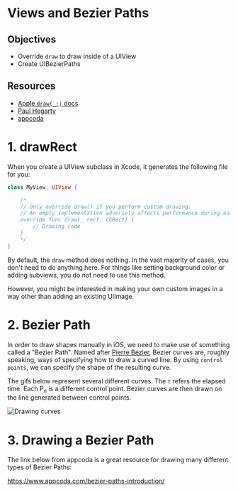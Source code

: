 # Views and Bezier Paths

## Objectives

- Override `draw` to draw inside of a UIView
- Create UIBezierPaths

## Resources

- [Apple `draw(_:)` docs](https://developer.apple.com/documentation/uikit/uiview/1622529-draw)
- [Paul Hegarty](https://cursa.app/en/course/ios-by-stanford-paul-hegarty/o_HukQ-IKH8)
- [appcoda](https://www.appcoda.com/bezier-paths-introduction/)

# 1. drawRect

When you create a UIView subclass in Xcode, it generates the following file for you:

```swift
class MyView: UIView {

    /*
    // Only override draw() if you perform custom drawing.
    // An empty implementation adversely affects performance during animation.
    override func draw(_ rect: CGRect) {
        // Drawing code
    }
    */
}
```

By default, the `draw` method does nothing.  In the vast majority of cases, you don't need to do anything here.  For things like setting background color or adding subviews, you do not need to use this method.

However, you might be interested in making your own custom images in a way other than adding an existing UIImage.

# 2. Bezier Path

In order to draw shapes manually in iOS, we need to make use of something called a "Bezier Path".  Named after [Pierre Bézier](https://en.wikipedia.org/wiki/Pierre_B%C3%A9zier), Bezier curves are, roughly speaking, ways of specifying how to draw a curved line.  By using `control points`, we can specify the shape of the resulting curve.

The gifs below represent several different curves.  The `t` refers the elapsed time.  Each P<sub>n</sub> is a different control point.  Bezier curves are then drawn on the line generated between control points.

![Drawing curves](https://upload.wikimedia.org/wikipedia/commons/1/15/Bezier_All_anim.gif)

# 3. Drawing a Bezier Path

The link below from appcoda is a great resource for drawing many different types of Bezier Paths:

https://www.appcoda.com/bezier-paths-introduction/
